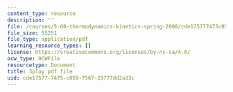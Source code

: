 ```yaml
---
content_type: resource
description: ''
file: /courses/5-60-thermodynamics-kinetics-spring-2008/cde175777475c059756723777dd2a33c_g14939TMTCE.pdf
file_size: 55251
file_type: application/pdf
learning_resource_types: []
license: https://creativecommons.org/licenses/by-nc-sa/4.0/
ocw_type: OCWFile
resourcetype: Document
title: 3play pdf file
uid: cde17577-7475-c059-7567-23777dd2a33c
---
```

